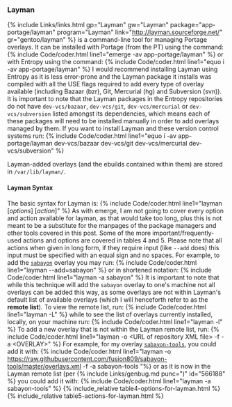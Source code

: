 ### Layman
{% include Links/links.html gp="Layman" gw="Layman" package="app-portage/layman" program="Layman" link="http://layman.sourceforge.net/" gr="gentoo/layman" %} is a command-line tool for managing Portage overlays. It can be installed with Portage (from the PT) using the command:
{% include Code/coder.html line1="emerge -av app-portage/layman" %}
or with Entropy using the command:
{% include Code/coder.html line1="equo i -av app-portage/layman" %}
I would recommend installing Layman using Entropy as it is less error-prone and the Layman package it installs was compiled with all the USE flags required to add every type of overlay available (including Bazaar (bzr), Git, Mercurial (hg) and Subversion (svn)). It is important to note that the Layman packages in the Entropy repositories do not have `dev-vcs/bazaar`, `dev-vcs/git`, `dev-vcs/mercurial` or `dev-vcs/subversion` listed amongst its dependencies, which means each of these packages will need to be installed manually in order to add overlays managed by them. If you want to install Layman and these version control systems run:
{% include Code/coder.html line1="equo i -av app-portage/layman dev-vcs/bazaar dev-vcs/git dev-vcs/mercurial dev-vcs/subversion" %}

Layman-added overlays (and the ebuilds contained within them) are stored in `/var/lib/layman/`.

#### Layman Syntax
The basic syntax for Layman is:
{% include Code/coder.html line1="layman [<em>options</em>] [<em>action</em>]" %}
As with emerge, I am not going to cover every option and action available for layman, as that would take too long, plus this is not meant to be a substitute for the manpages of the package managers and other tools covered in this post. Some of the more important/frequently-used actions and options are covered in tables 4 and 5. Please note that all actions when given in long form, if they require input (like `--add` does) this input must be specified with an equal sign and no spaces. For example, to add the [`sabayon`](https://github.com/Sabayon/for-gentoo) overlay you may run:
{% include Code/coder.html line1="layman --add=sabayon" %}
or in shortened notation:
{% include Code/coder.html line1="layman -a sabayon" %}
It is important to note that while this technique will add the `sabayon` overlay to one's machine not all overlays can be added this way, as some overlays are not within Layman's default list of available overlays (which I will henceforth refer to as the **remote list**). To view the remote list, run:
{% include Code/coder.html line1="layman -L" %}
while to see the list of overlays currently installed, locally, on your machine run:
{% include Code/coder.html line1="layman -l" %}
To add a new overlay that is not within the Layman remote list, run:
{% include Code/coder.html line1="layman -o &lt;URL of repository XML file&gt; -f -a &lt;OVERLAY&gt;" %}
For example, for my overlay [`sabayon-tools`](https://github.com/fusion809/sabayon-tools), you could add it with:
{% include Code/coder.html line1="layman -o https://raw.githubusercontent.com/fusion809/sabayon-tools/master/overlays.xml -f -a sabayon-tools "%}
or as it is now in the Layman remote list (per {% include Links/genbug.md punc=")" id="566188" %} you could add it with:
{% include Code/coder.html line1="layman -a sabayon-tools" %}
{% include_relative table4-options-for-layman.html %}
<br/>
{% include_relative table5-actions-for-layman.html %}
